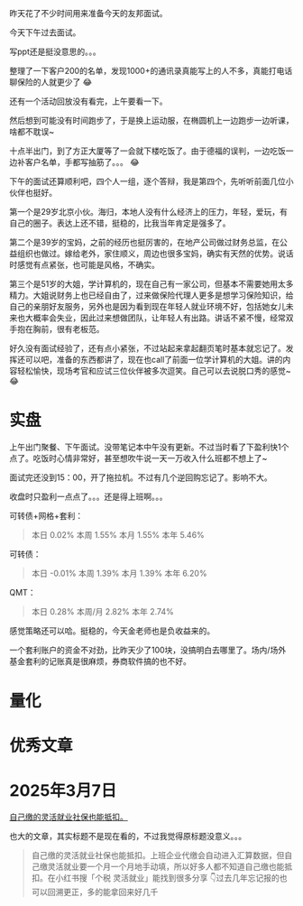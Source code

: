 昨天花了不少时间用来准备今天的友邦面试。

今天下午过去面试。

写ppt还是挺没意思的。。。

整理了一下客户200的名单，发现1000+的通讯录真能写上的人不多，真能打电话聊保险的人就更少了 :joy:

还有一个活动回放没有看完，上午要看一下。

然后想到可能没有时间跑步了，于是换上运动服，在椭圆机上一边跑步一边听课，啥都不耽误~

十点半出门，到了方正大厦等了一会就下楼吃饭了。由于德福的误判，一边吃饭一边补客户名单，手都写抽筋了。。。 :joy:

下午的面试还算顺利吧，四个人一组，逐个答辩，我是第四个，先听听前面几位小伙伴也挺好。

第一个是29岁北京小伙。海归，本地人没有什么经济上的压力，年轻，爱玩，有自己的圈子。表达上还不错，挺稳的，比我当年肯定是强多了。

第二个是39岁的宝妈，之前的经历也挺厉害的，在地产公司做过财务总监，在公益组织也做过。嫁给老外，家住顺义，周边也很多宝妈，确实有天然的优势。说话时感觉有点紧张，也可能是风格，不确实。

第三个是51岁的大姐，学计算机的，现在自己有一家公司，但基本不需要她用太多精力。大姐说财务上也已经自由了，过来做保险代理人更多是想学习保险知识，给自己的亲朋好友服务，另外也是因为看到现在年轻人就业环境不好，包括她女儿未来也大概率会失业，因此过来想做团队，让年轻人有出路。讲话不紧不慢，经常双手抱在胸前，很有老板范。


好久没有面试经验了，还有点小紧张，不过站起来拿起翻页笔时基本就忘记了。发挥还可以吧，准备的东西都讲了，现在也call了前面一位学计算机的大姐。讲的内容轻松愉快，现场考官和应试三位伙伴被多次逗笑。自己可以去说脱口秀的感觉~ :joy:





# 实盘

上午出门聚餐、下午面试。没带笔记本中午没有更新。不过当时看了下盈利快1个点了。吃饭时心情非常好，甚至想吹牛说一天一万收入什么班都不想上了~

面试完还没到15：00，开了拖拉机。不过有几个逆回购忘记了。影响不大。

收盘时只盈利一点点了。。。还是得上班啊。。。


可转债+网格+套利：

>本日	0.02%	本周	1.55%	本月	1.55%	本年	5.46%

可转债：

>本日	-0.01%	本周	1.39%	本月	1.39%	本年	6.20%

QMT：
> 本日  0.28%   本周/月     2.82%   本年    2.74%

感觉策略还可以哈。挺稳的，今天金老师也是负收益来的。

一个套利账户的资金不对劲，比昨天少了100块，没搞明白去哪里了。场内/场外基金套利的记账真是很麻烦，券商软件搞的也不好。


# 量化

# 优秀文章

# 2025年3月7日

[自己缴的灵活就业社保也能抵扣。](https://mp.weixin.qq.com/s/7HbzKTbb713vZbOZjhPqzg)

也大的文章，其实标题不是现在看的，不过我觉得原标题没意义。。。


> 自己缴的灵活就业社保也能抵扣。上班企业代缴会自动进入汇算数据，但自己缴灵活就业要一个月一个月地手动填，所以好多人都不知道自己缴也能抵扣。在小红书搜「个税 灵活就业」能找到很多分享 👇过去几年忘记报的也可以回溯更正，多的能拿回来好几千

